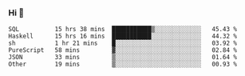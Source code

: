 ### Hi 👋

<!--START_SECTION:waka-->

```text
SQL          15 hrs 38 mins  ███████████▒░░░░░░░░░░░░░   45.43 %
Haskell      15 hrs 16 mins  ███████████░░░░░░░░░░░░░░   44.32 %
sh           1 hr 21 mins    █░░░░░░░░░░░░░░░░░░░░░░░░   03.92 %
PureScript   58 mins         ▓░░░░░░░░░░░░░░░░░░░░░░░░   02.84 %
JSON         33 mins         ▒░░░░░░░░░░░░░░░░░░░░░░░░   01.64 %
Other        19 mins         ▒░░░░░░░░░░░░░░░░░░░░░░░░   00.93 %
```

<!--END_SECTION:waka-->
